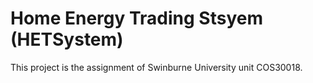 # Home Energy Trading Stsyem (HETSystem)
This project is the assignment of Swinburne University unit COS30018.
